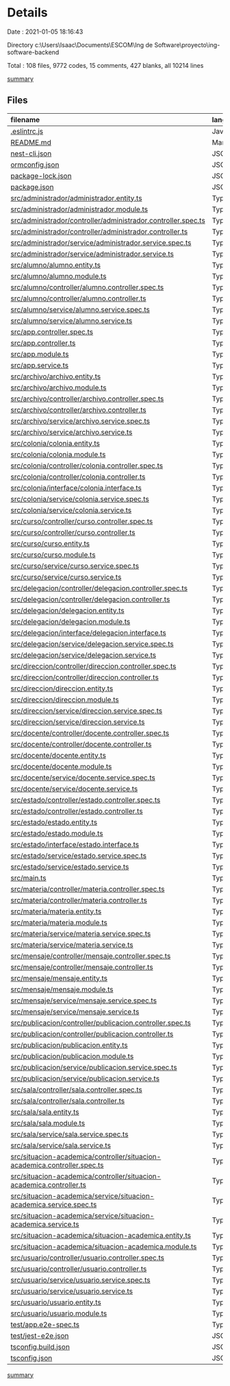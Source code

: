 # Details

Date : 2021-01-05 18:16:43

Directory c:\Users\Isaac\Documents\ESCOM\Ing de Software\proyecto\ing-software-backend

Total : 108 files,  9772 codes, 15 comments, 427 blanks, all 10214 lines

[summary](results.md)

## Files
| filename | language | code | comment | blank | total |
| :--- | :--- | ---: | ---: | ---: | ---: |
| [.eslintrc.js](/.eslintrc.js) | JavaScript | 24 | 0 | 1 | 25 |
| [README.md](/README.md) | Markdown | 59 | 2 | 25 | 86 |
| [nest-cli.json](/nest-cli.json) | JSON | 4 | 0 | 1 | 5 |
| [ormconfig.json](/ormconfig.json) | JSON | 13 | 5 | 0 | 18 |
| [package-lock.json](/package-lock.json) | JSON | 8,283 | 0 | 1 | 8,284 |
| [package.json](/package.json) | JSON | 72 | 6 | 0 | 78 |
| [src/administrador/administrador.entity.ts](/src/administrador/administrador.entity.ts) | TypeScript | 15 | 0 | 3 | 18 |
| [src/administrador/administrador.module.ts](/src/administrador/administrador.module.ts) | TypeScript | 13 | 0 | 3 | 16 |
| [src/administrador/controller/administrador.controller.spec.ts](/src/administrador/controller/administrador.controller.spec.ts) | TypeScript | 14 | 0 | 5 | 19 |
| [src/administrador/controller/administrador.controller.ts](/src/administrador/controller/administrador.controller.ts) | TypeScript | 3 | 0 | 2 | 5 |
| [src/administrador/service/administrador.service.spec.ts](/src/administrador/service/administrador.service.spec.ts) | TypeScript | 14 | 0 | 5 | 19 |
| [src/administrador/service/administrador.service.ts](/src/administrador/service/administrador.service.ts) | TypeScript | 3 | 0 | 2 | 5 |
| [src/alumno/alumno.entity.ts](/src/alumno/alumno.entity.ts) | TypeScript | 31 | 0 | 7 | 38 |
| [src/alumno/alumno.module.ts](/src/alumno/alumno.module.ts) | TypeScript | 13 | 0 | 3 | 16 |
| [src/alumno/controller/alumno.controller.spec.ts](/src/alumno/controller/alumno.controller.spec.ts) | TypeScript | 14 | 0 | 5 | 19 |
| [src/alumno/controller/alumno.controller.ts](/src/alumno/controller/alumno.controller.ts) | TypeScript | 3 | 0 | 2 | 5 |
| [src/alumno/service/alumno.service.spec.ts](/src/alumno/service/alumno.service.spec.ts) | TypeScript | 14 | 0 | 5 | 19 |
| [src/alumno/service/alumno.service.ts](/src/alumno/service/alumno.service.ts) | TypeScript | 3 | 0 | 2 | 5 |
| [src/app.controller.spec.ts](/src/app.controller.spec.ts) | TypeScript | 18 | 0 | 5 | 23 |
| [src/app.controller.ts](/src/app.controller.ts) | TypeScript | 10 | 0 | 3 | 13 |
| [src/app.module.ts](/src/app.module.ts) | TypeScript | 53 | 0 | 3 | 56 |
| [src/app.service.ts](/src/app.service.ts) | TypeScript | 7 | 0 | 2 | 9 |
| [src/archivo/archivo.entity.ts](/src/archivo/archivo.entity.ts) | TypeScript | 16 | 0 | 5 | 21 |
| [src/archivo/archivo.module.ts](/src/archivo/archivo.module.ts) | TypeScript | 13 | 0 | 3 | 16 |
| [src/archivo/controller/archivo.controller.spec.ts](/src/archivo/controller/archivo.controller.spec.ts) | TypeScript | 14 | 0 | 5 | 19 |
| [src/archivo/controller/archivo.controller.ts](/src/archivo/controller/archivo.controller.ts) | TypeScript | 3 | 0 | 2 | 5 |
| [src/archivo/service/archivo.service.spec.ts](/src/archivo/service/archivo.service.spec.ts) | TypeScript | 14 | 0 | 5 | 19 |
| [src/archivo/service/archivo.service.ts](/src/archivo/service/archivo.service.ts) | TypeScript | 3 | 0 | 2 | 5 |
| [src/colonia/colonia.entity.ts](/src/colonia/colonia.entity.ts) | TypeScript | 12 | 0 | 3 | 15 |
| [src/colonia/colonia.module.ts](/src/colonia/colonia.module.ts) | TypeScript | 13 | 0 | 3 | 16 |
| [src/colonia/controller/colonia.controller.spec.ts](/src/colonia/controller/colonia.controller.spec.ts) | TypeScript | 14 | 0 | 5 | 19 |
| [src/colonia/controller/colonia.controller.ts](/src/colonia/controller/colonia.controller.ts) | TypeScript | 31 | 0 | 9 | 40 |
| [src/colonia/interface/colonia.interface.ts](/src/colonia/interface/colonia.interface.ts) | TypeScript | 3 | 0 | 0 | 3 |
| [src/colonia/service/colonia.service.spec.ts](/src/colonia/service/colonia.service.spec.ts) | TypeScript | 14 | 0 | 5 | 19 |
| [src/colonia/service/colonia.service.ts](/src/colonia/service/colonia.service.ts) | TypeScript | 25 | 0 | 9 | 34 |
| [src/curso/controller/curso.controller.spec.ts](/src/curso/controller/curso.controller.spec.ts) | TypeScript | 14 | 0 | 5 | 19 |
| [src/curso/controller/curso.controller.ts](/src/curso/controller/curso.controller.ts) | TypeScript | 3 | 0 | 2 | 5 |
| [src/curso/curso.entity.ts](/src/curso/curso.entity.ts) | TypeScript | 30 | 0 | 7 | 37 |
| [src/curso/curso.module.ts](/src/curso/curso.module.ts) | TypeScript | 13 | 0 | 3 | 16 |
| [src/curso/service/curso.service.spec.ts](/src/curso/service/curso.service.spec.ts) | TypeScript | 14 | 0 | 5 | 19 |
| [src/curso/service/curso.service.ts](/src/curso/service/curso.service.ts) | TypeScript | 3 | 0 | 2 | 5 |
| [src/delegacion/controller/delegacion.controller.spec.ts](/src/delegacion/controller/delegacion.controller.spec.ts) | TypeScript | 14 | 0 | 5 | 19 |
| [src/delegacion/controller/delegacion.controller.ts](/src/delegacion/controller/delegacion.controller.ts) | TypeScript | 31 | 0 | 9 | 40 |
| [src/delegacion/delegacion.entity.ts](/src/delegacion/delegacion.entity.ts) | TypeScript | 12 | 0 | 3 | 15 |
| [src/delegacion/delegacion.module.ts](/src/delegacion/delegacion.module.ts) | TypeScript | 13 | 0 | 3 | 16 |
| [src/delegacion/interface/delegacion.interface.ts](/src/delegacion/interface/delegacion.interface.ts) | TypeScript | 3 | 0 | 1 | 4 |
| [src/delegacion/service/delegacion.service.spec.ts](/src/delegacion/service/delegacion.service.spec.ts) | TypeScript | 14 | 0 | 5 | 19 |
| [src/delegacion/service/delegacion.service.ts](/src/delegacion/service/delegacion.service.ts) | TypeScript | 25 | 0 | 9 | 34 |
| [src/direccion/controller/direccion.controller.spec.ts](/src/direccion/controller/direccion.controller.spec.ts) | TypeScript | 14 | 0 | 5 | 19 |
| [src/direccion/controller/direccion.controller.ts](/src/direccion/controller/direccion.controller.ts) | TypeScript | 3 | 0 | 2 | 5 |
| [src/direccion/direccion.entity.ts](/src/direccion/direccion.entity.ts) | TypeScript | 37 | 0 | 8 | 45 |
| [src/direccion/direccion.module.ts](/src/direccion/direccion.module.ts) | TypeScript | 13 | 0 | 3 | 16 |
| [src/direccion/service/direccion.service.spec.ts](/src/direccion/service/direccion.service.spec.ts) | TypeScript | 14 | 0 | 5 | 19 |
| [src/direccion/service/direccion.service.ts](/src/direccion/service/direccion.service.ts) | TypeScript | 3 | 0 | 2 | 5 |
| [src/docente/controller/docente.controller.spec.ts](/src/docente/controller/docente.controller.spec.ts) | TypeScript | 14 | 0 | 5 | 19 |
| [src/docente/controller/docente.controller.ts](/src/docente/controller/docente.controller.ts) | TypeScript | 3 | 0 | 2 | 5 |
| [src/docente/docente.entity.ts](/src/docente/docente.entity.ts) | TypeScript | 15 | 0 | 4 | 19 |
| [src/docente/docente.module.ts](/src/docente/docente.module.ts) | TypeScript | 13 | 0 | 3 | 16 |
| [src/docente/service/docente.service.spec.ts](/src/docente/service/docente.service.spec.ts) | TypeScript | 14 | 0 | 5 | 19 |
| [src/docente/service/docente.service.ts](/src/docente/service/docente.service.ts) | TypeScript | 3 | 0 | 2 | 5 |
| [src/estado/controller/estado.controller.spec.ts](/src/estado/controller/estado.controller.spec.ts) | TypeScript | 14 | 0 | 5 | 19 |
| [src/estado/controller/estado.controller.ts](/src/estado/controller/estado.controller.ts) | TypeScript | 31 | 0 | 9 | 40 |
| [src/estado/estado.entity.ts](/src/estado/estado.entity.ts) | TypeScript | 12 | 0 | 3 | 15 |
| [src/estado/estado.module.ts](/src/estado/estado.module.ts) | TypeScript | 13 | 0 | 3 | 16 |
| [src/estado/interface/estado.interface.ts](/src/estado/interface/estado.interface.ts) | TypeScript | 3 | 0 | 1 | 4 |
| [src/estado/service/estado.service.spec.ts](/src/estado/service/estado.service.spec.ts) | TypeScript | 14 | 0 | 5 | 19 |
| [src/estado/service/estado.service.ts](/src/estado/service/estado.service.ts) | TypeScript | 25 | 0 | 9 | 34 |
| [src/main.ts](/src/main.ts) | TypeScript | 7 | 0 | 2 | 9 |
| [src/materia/controller/materia.controller.spec.ts](/src/materia/controller/materia.controller.spec.ts) | TypeScript | 14 | 0 | 5 | 19 |
| [src/materia/controller/materia.controller.ts](/src/materia/controller/materia.controller.ts) | TypeScript | 3 | 0 | 2 | 5 |
| [src/materia/materia.entity.ts](/src/materia/materia.entity.ts) | TypeScript | 12 | 0 | 3 | 15 |
| [src/materia/materia.module.ts](/src/materia/materia.module.ts) | TypeScript | 13 | 0 | 3 | 16 |
| [src/materia/service/materia.service.spec.ts](/src/materia/service/materia.service.spec.ts) | TypeScript | 14 | 0 | 5 | 19 |
| [src/materia/service/materia.service.ts](/src/materia/service/materia.service.ts) | TypeScript | 3 | 0 | 2 | 5 |
| [src/mensaje/controller/mensaje.controller.spec.ts](/src/mensaje/controller/mensaje.controller.spec.ts) | TypeScript | 14 | 0 | 5 | 19 |
| [src/mensaje/controller/mensaje.controller.ts](/src/mensaje/controller/mensaje.controller.ts) | TypeScript | 3 | 0 | 2 | 5 |
| [src/mensaje/mensaje.entity.ts](/src/mensaje/mensaje.entity.ts) | TypeScript | 30 | 0 | 7 | 37 |
| [src/mensaje/mensaje.module.ts](/src/mensaje/mensaje.module.ts) | TypeScript | 13 | 0 | 3 | 16 |
| [src/mensaje/service/mensaje.service.spec.ts](/src/mensaje/service/mensaje.service.spec.ts) | TypeScript | 14 | 0 | 5 | 19 |
| [src/mensaje/service/mensaje.service.ts](/src/mensaje/service/mensaje.service.ts) | TypeScript | 3 | 0 | 2 | 5 |
| [src/publicacion/controller/publicacion.controller.spec.ts](/src/publicacion/controller/publicacion.controller.spec.ts) | TypeScript | 14 | 0 | 5 | 19 |
| [src/publicacion/controller/publicacion.controller.ts](/src/publicacion/controller/publicacion.controller.ts) | TypeScript | 3 | 0 | 2 | 5 |
| [src/publicacion/publicacion.entity.ts](/src/publicacion/publicacion.entity.ts) | TypeScript | 31 | 0 | 8 | 39 |
| [src/publicacion/publicacion.module.ts](/src/publicacion/publicacion.module.ts) | TypeScript | 13 | 0 | 3 | 16 |
| [src/publicacion/service/publicacion.service.spec.ts](/src/publicacion/service/publicacion.service.spec.ts) | TypeScript | 14 | 0 | 5 | 19 |
| [src/publicacion/service/publicacion.service.ts](/src/publicacion/service/publicacion.service.ts) | TypeScript | 3 | 0 | 2 | 5 |
| [src/sala/controller/sala.controller.spec.ts](/src/sala/controller/sala.controller.spec.ts) | TypeScript | 14 | 0 | 5 | 19 |
| [src/sala/controller/sala.controller.ts](/src/sala/controller/sala.controller.ts) | TypeScript | 3 | 0 | 2 | 5 |
| [src/sala/sala.entity.ts](/src/sala/sala.entity.ts) | TypeScript | 22 | 0 | 5 | 27 |
| [src/sala/sala.module.ts](/src/sala/sala.module.ts) | TypeScript | 13 | 0 | 3 | 16 |
| [src/sala/service/sala.service.spec.ts](/src/sala/service/sala.service.spec.ts) | TypeScript | 14 | 0 | 5 | 19 |
| [src/sala/service/sala.service.ts](/src/sala/service/sala.service.ts) | TypeScript | 3 | 0 | 2 | 5 |
| [src/situacion-academica/controller/situacion-academica.controller.spec.ts](/src/situacion-academica/controller/situacion-academica.controller.spec.ts) | TypeScript | 14 | 0 | 5 | 19 |
| [src/situacion-academica/controller/situacion-academica.controller.ts](/src/situacion-academica/controller/situacion-academica.controller.ts) | TypeScript | 3 | 0 | 2 | 5 |
| [src/situacion-academica/service/situacion-academica.service.spec.ts](/src/situacion-academica/service/situacion-academica.service.spec.ts) | TypeScript | 14 | 0 | 5 | 19 |
| [src/situacion-academica/service/situacion-academica.service.ts](/src/situacion-academica/service/situacion-academica.service.ts) | TypeScript | 3 | 0 | 2 | 5 |
| [src/situacion-academica/situacion-academica.entity.ts](/src/situacion-academica/situacion-academica.entity.ts) | TypeScript | 12 | 0 | 3 | 15 |
| [src/situacion-academica/situacion-academica.module.ts](/src/situacion-academica/situacion-academica.module.ts) | TypeScript | 11 | 0 | 3 | 14 |
| [src/usuario/controller/usuario.controller.spec.ts](/src/usuario/controller/usuario.controller.spec.ts) | TypeScript | 14 | 0 | 5 | 19 |
| [src/usuario/controller/usuario.controller.ts](/src/usuario/controller/usuario.controller.ts) | TypeScript | 3 | 0 | 2 | 5 |
| [src/usuario/service/usuario.service.spec.ts](/src/usuario/service/usuario.service.spec.ts) | TypeScript | 14 | 0 | 5 | 19 |
| [src/usuario/service/usuario.service.ts](/src/usuario/service/usuario.service.ts) | TypeScript | 3 | 0 | 2 | 5 |
| [src/usuario/usuario.entity.ts](/src/usuario/usuario.entity.ts) | TypeScript | 26 | 0 | 9 | 35 |
| [src/usuario/usuario.module.ts](/src/usuario/usuario.module.ts) | TypeScript | 13 | 0 | 3 | 16 |
| [test/app.e2e-spec.ts](/test/app.e2e-spec.ts) | TypeScript | 20 | 0 | 5 | 25 |
| [test/jest-e2e.json](/test/jest-e2e.json) | JSON | 9 | 0 | 1 | 10 |
| [tsconfig.build.json](/tsconfig.build.json) | JSON | 3 | 2 | 0 | 5 |
| [tsconfig.json](/tsconfig.json) | JSON | 15 | 0 | 1 | 16 |

[summary](results.md)